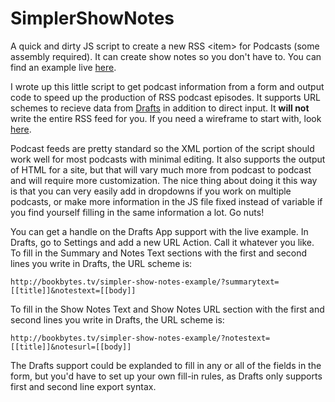 SimplerShowNotes
================

A quick and dirty JS script to create a new RSS &lt;item&gt; for Podcasts (some assembly required). It can create show notes so you don't have to. You can find an example live [here](http://bookbytes.tv/simpler-show-notes-example).

I wrote up this little script to get podcast information from a form and output code to speed up the production of RSS podcast episodes. It supports URL schemes to recieve data from [Drafts](http://agiletortoise.com/drafts) in addition to direct input. It **will not** write the entire RSS feed for you. If you need a wireframe to start with, look [here](http://www.podcast411.com/howto_1.html). 

Podcast feeds are pretty standard so the XML portion of the script should work well for most podcasts with minimal editing. It also supports the output of HTML for a site, but that will vary much more from podcast to podcast and will require more customization. The nice thing about doing it this way is that you can very easily add in dropdowns if you work on multiple podcasts, or make more information in the JS file fixed instead of variable if you find yourself filling in the same information a lot. Go nuts!

You can get a handle on the Drafts App support with the live example. In Drafts, go to Settings and add a new URL Action. Call it whatever you like. To fill in the Summary and Notes Text sections with the first and second lines you write in Drafts, the URL scheme is:

    http://bookbytes.tv/simpler-show-notes-example/?summarytext=[[title]]&notestext=[[body]]

To fill in the Show Notes Text and Show Notes URL section with the first and second lines you write in Drafts, the URL scheme is:

    http://bookbytes.tv/simpler-show-notes-example/?notestext=[[title]]&notesurl=[[body]]

The Drafts support could be explanded to fill in any or all of the fields in the form, but you'd have to set up your own fill-in rules, as Drafts only supports first and second line export syntax.